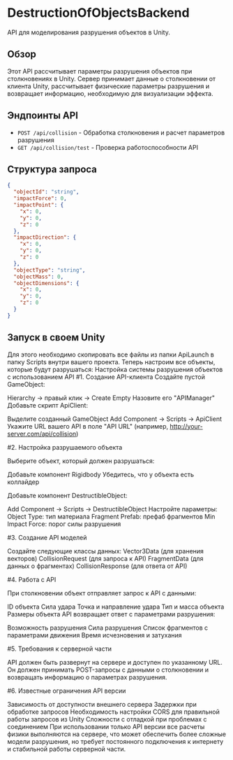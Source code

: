 # DestructionOfObjectsBackend

API для моделирования разрушения объектов в Unity.

## Обзор

Этот API рассчитывает параметры разрушения объектов при столкновениях в Unity. Сервер принимает данные о столкновении от клиента Unity, рассчитывает физические параметры разрушения и возвращает информацию, необходимую для визуализации эффекта.

## Эндпоинты API

- `POST /api/collision` - Обработка столкновения и расчет параметров разрушения
- `GET /api/collision/test` - Проверка работоспособности API

## Структура запроса

```json
{
  "objectId": "string",
  "impactForce": 0,
  "impactPoint": {
    "x": 0,
    "y": 0,
    "z": 0
  },
  "impactDirection": {
    "x": 0,
    "y": 0,
    "z": 0
  },
  "objectType": "string",
  "objectMass": 0,
  "objectDimensions": {
    "x": 0,
    "y": 0,
    "z": 0
  }
}
```

## Запуск в своем Unity

Для этого необходимо скопировать все файлы из папки ApiLaunch в папку Scripts внутри вашего проекта. Теперь настроим все объекты, которые будут разрушаться:
Настройка системы разрушения объектов с использованием API
#1. Создание API-клиента
Создайте пустой GameObject:

Hierarchy → правый клик → Create Empty
Назовите его "APIManager"
Добавьте скрипт ApiClient:

Выделите созданный GameObject
Add Component → Scripts → ApiClient
Укажите URL вашего API в поле "API URL" (например, http://your-server.com/api/collision)

#2. Настройка разрушаемого объекта

Выберите объект, который должен разрушаться:

Добавьте компонент Rigidbody
Убедитесь, что у объекта есть коллайдер

Добавьте компонент DestructibleObject:

Add Component → Scripts → DestructibleObject
Настройте параметры:
Object Type: тип материала
Fragment Prefab: префаб фрагментов
Min Impact Force: порог силы разрушения

#3. Создание API моделей

Создайте следующие классы данных:
Vector3Data (для хранения векторов)
CollisionRequest (для запроса к API)
FragmentData (для данных о фрагментах)
CollisionResponse (для ответа от API)

#4. Работа с API

При столкновении объект отправляет запрос к API с данными:

ID объекта
Сила удара
Точка и направление удара
Тип и масса объекта
Размеры объекта
API возвращает ответ с параметрами разрушения:

Возможность разрушения
Сила разрушения
Список фрагментов с параметрами движения
Время исчезновения и затухания

#5. Требования к серверной части

API должен быть развернут на сервере и доступен по указанному URL. Он должен принимать POST-запросы с данными о столкновении и возвращать информацию о параметрах разрушения.

#6. Известные ограничения API версии

Зависимость от доступности внешнего сервера
Задержки при обработке запросов
Необходимость настройки CORS для правильной работы запросов из Unity
Сложности с отладкой при проблемах с соединением
При использовании только API версии все расчеты физики выполняются на сервере, что может обеспечить более сложные модели разрушения, но требует постоянного подключения к интернету и стабильной работы серверной части.
